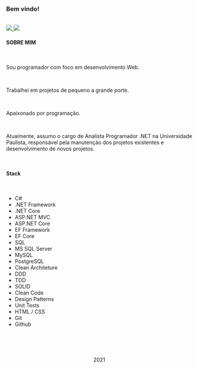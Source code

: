 ### Bem vindo!

<br>

<a href="https://www.linkedin.com/in/paulodiegodeoliveira">
  <span>
    <img src="https://img.shields.io/badge/linkedin-%230077B5.svg?&style=for-the-badge&logo=linkedin&logoColor=white" />
  </span>
</a>

<a href="https://www.instagram.com/paulodiegooliveira/">
  <span>
    <img src="https://img.shields.io/badge/instagram-%23E4405F.svg?&style=for-the-badge&logo=instagram&logoColor=white" />
  </span>
</a>

<br>

<h4><strong>SOBRE MIM</strong></h4>

<br>

<p>Sou programador com foco em desenvolvimento Web.</p>

<br>

<p>Trabalhei em projetos de pequeno a grande porte.</p>

<br>

<p>Apaixonado por programação.</p>

<br>

<p>Atualmente, assumo o cargo de Analista Programador .NET na Universidade Paulista, responsável pela manutenção dos projetos existentes e desenvolvimento de novos projetos.</p>

<br>

<h4><strong>Stack</strong></h4>

<br>

<ul>
  <li>C#</li>
  <li>.NET Framework</li>
  <li>.NET Core</li>
  <li>ASP.NET MVC</li>
  <li>ASP.NET Core</li>
  <li>EF Framework</li>
  <li>EF Core</li>
  <li>SQL</li> 
  <li>MS SQL Server</li>
  <li>MySQL</li>
  <li>PostgreSQL</li> 
  <li>Clean Architeture</li>
  <li>DDD</li>
  <li>TDD</li>
  <li>SOLID</li>
  <li>Clean Code</li>
  <li>Design Patterns</li>
  <li>Unit Tests</li>
  <li>HTML / CSS</li>
  <li>Git</li>
  <li>Github</li>
</ul>

<br><br>
<br>

<p align="center">2021</p>

<br>
